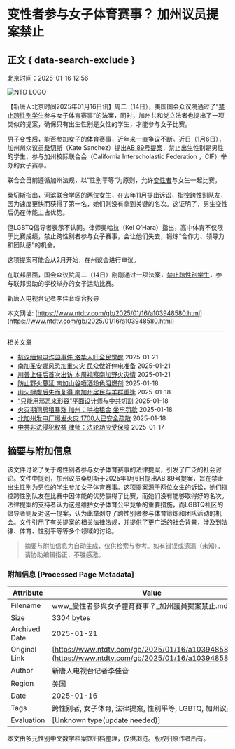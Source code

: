 # 变性者参与女子体育赛事？ 加州议员提案禁止

## 正文 { data-search-exclude }


北京时间：2025-01-16 12:56

![NTD LOGO](/assets/themes/ntd/images/logo/logo_ntd_amp.png)

【新唐人北京时间2025年01月16日讯】周二（14日），美国国会众议院通过了“[禁止跨性别学生](https://www.ntdtv.com/gb/focus/禁止跨性别学生)参与女子体育赛事”的法案，同时，加州共和党立法者也提出了一项类似的提案，确保只有出生性别是女性的学生，才能参与女子比赛。

男子变性后，能否参加女子的体育赛事，近年来一直争议不断。近日（1月6日），加州州众议员[桑切斯](https://www.ntdtv.com/gb/focus/桑切斯)（Kate Sanchez）提出[AB 89号提案](https://www.ntdtv.com/gb/focus/ab-89号提案)，禁止出生性别是男性的学生，参与加州校际联合会（California Interscholastic Federation ，CIF）举办的女子赛事。

联合会目前遵循加州法规，以“性别平等”为原则，允许[变性者](https://www.ntdtv.com/gb/focus/变性者)与女生一起比赛。

[桑切斯](https://www.ntdtv.com/gb/focus/桑切斯)指出，河滨联合学区的两位女生，在去年11月提出诉讼，指控跨性别队友，因为速度更快而获得了第一名，她们则没有拿到关键的名次。这证明了，男生变性后仍在体能上占优势。

但LGBTQ倡导者表示不认同。律师奥哈拉（Kel O’Hara）指出，高中体育不仅限于比赛成绩，禁止跨性别者参与女子赛事，会让他们失去，锻炼“合作力、领导力和团队感”的机会。

这项提案可能会从2月开始，在州议会进行审议。

在联邦层面，国会众议院周二（14日）刚刚通过一项法案，[禁止跨性别学生](https://www.ntdtv.com/gb/focus/禁止跨性别学生)，参与联邦资助的学校举办的女子运动比赛。

新唐人电视台记者李佳音综合报导

本文网址: [https://www.ntdtv.com/gb/2025/01/16/a103948580.html](https://www.ntdtv.com/gb/2025/01/16/a103948580.html)

---

相关文章  

- [抗议缅甸电诈园事件 洛华人吁全民觉醒](https://www.ntdtv.com/gb/2025/01/21/a103950167.html) 2025-01-21  
- [南加圣安娜风恐加重火灾 民众做好停电准备](https://www.ntdtv.com/gb/2025/01/21/a103950166.html) 2025-01-21  
- [川普上任后首次出访 本周视察南加野火灾情](https://www.ntdtv.com/gb/2025/01/21/a103950165.html) 2025-01-21  
- [防止野火蔓延 南加山谷喷洒粉色阻燃剂](https://www.ntdtv.com/gb/2025/01/18/a103949181.html) 2025-01-18  
- [山火肆虐后失而复得 南加州居民与羊群重逢](https://www.ntdtv.com/gb/2025/01/18/a103949183.html) 2025-01-18  
- [“只能用邪恶来形容”平面设计师与中共切割](https://www.ntdtv.com/gb/2025/01/18/a103949184.html) 2025-01-18  
- [火灾期间房租暴涨 加州：哄抬租金 坐牢罚款](https://www.ntdtv.com/gb/2025/01/18/a103949185.html) 2025-01-18  
- [北加州发电厂爆发火灾 1700人已安全疏散](https://www.ntdtv.com/gb/2025/01/18/a103949180.html) 2025-01-18  
- [中共非法侵犯权益 律师：法轮功应受保障](https://www.ntdtv.com/gb/2025/01/17/a103948867.html) 2025-01-17  
<!-- tcd_original_link https://www.ntdtv.com/gb/2025/01/16/a103948580.html -->


## 摘要与附加信息

<!-- tcd_abstract -->
该文件讨论了关于跨性别者参与女子体育赛事的法律提案，引发了广泛的社会讨论。文件中提到，加州议员桑切斯于2025年1月6日提出AB 89号提案，旨在禁止出生性别为男性的学生参加女子体育赛事。这项提案源于两位女生的诉讼，她们指控跨性别队友在比赛中因体能的优势赢得了比赛，而她们没有能够取得好的名次。法律提案的支持者认为这是维护女子体育公平竞争的重要措施，而LGBTQ社区的倡导者则反对这一提案，认为此举剥夺了跨性别者参与体育锻炼和团队活动的机会。文件引用了有关提案的相关法律法规，并提供了更广泛的社会背景，涉及到法律、体育、性别平等等多个领域的讨论。
<!-- tcd_abstract_end -->

> 摘要与附加信息为自动生成，仅供检索与参考。如有错误或遗漏（未知），请协助编辑指正，不胜感激。

### 附加信息 [Processed Page Metadata]

| Attribute       | Value                                  |
|-----------------|----------------------------------------|
| Filename        | www_變性者參與女子體育賽事？_加州議員提案禁止.md                             |
| Size            | 3304 bytes                           |
| Archived Date   | 2025-01-21                             |
| Original Link   | [https://www.ntdtv.com/gb/2025/01/16/a103948580.html](https://www.ntdtv.com/gb/2025/01/16/a103948580.html)                       |
| Author          | 新唐人电视台记者李佳音                               |
| Region          | 美国                               |
| Date            | 2025-01-16                                 |
| Tags            | 跨性别者, 女子体育, 法律提案, 性别平等, LGBTQ, 加州议员提案                                 |
| Evaluation            | [Unknown type(update needed)]                                 |
<!-- tcd_table_end -->

本文由多元性别中文数字档案馆归档整理，仅供浏览。版权归原作者所有。
